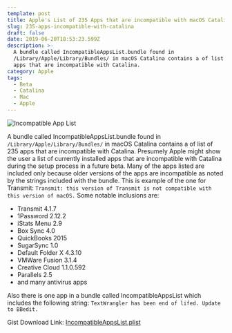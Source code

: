 ```yaml
---
template: post
title: Apple's List of 235 Apps that are incompatible with macOS Catalina
slug: 235-apps-incompatible-with-catalina
draft: false
date: 2019-06-20T18:53:23.599Z
description: >-
  A bundle called IncompatibleAppsList.bundle found in
  /Library/Apple/Library/Bundles/ in macOS Catalina contains a of list of 235
  apps that are incompatible with Catalina.
category: Apple
tags:
  - Beta
  - Catalina
  - Mac
  - Apple
---
```

![Incompatible App List](/media/incompatible-catalina-apps.jpg "Incompatible App List")

A bundle called IncompatibleAppsList.bundle found in `/Library/Apple/Library/Bundles/` in macOS Catalina contains a of list of 235 apps that are incompatible with Catalina. Presumely Apple might show the user a list of currently installed apps that are incompatible with Catalina during the setup process in a future beta. Many of the apps listed are included only because older versions of the apps are incompatible as noted by the strings included with the bundle. This is example of the one for Transmit: `Transmit: this version of Transmit is not compatible with this version of macOS.` Some notable inclusions are:

* Transmit 4.1.7
* 1Password 2.12.2
* iStats Menu 2.9
* Box Sync 4.0
* QuickBooks 2015
* SugarSync 1.0
* Default Folder X 4.3.10
* VMWare Fusion 3.1.4
* Creative Cloud 1.1.0.592
* Parallels 2.5
* and many antivirus apps

Also there is one app in a bundle called IncompatibleAppsList which includes the following string: `TextWrangler has been end of lifed. Update to BBedit.`

Gist Download Link:
[IncompatibleAppsList.plist](https://gist.github.com/stevemoser/a4388df17633beae5bc3fb07d38373e2)
